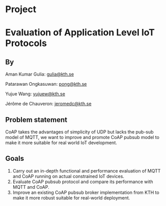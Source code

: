 
# Project 
# Evaluation of Application Level IoT Protocols

## **By** 

Aman Kumar Gulia: gulia@kth.se 

Patarawan Ongkasuwan: pong@kth.se

Yujue Wang: yujuew@kth.se

Jérôme de Chauveron: jeromedc@kth.se

## **Problem statement**

CoAP takes the advantages of simplicity of UDP but lacks the pub-sub model of MQTT, we want to improve and promote CoAP pubsub model to make it more suitable for real world IoT development.

## **Goals**

1. Carry out an in-depth functional and performance evaluation of MQTT and CoAP running on actual constrained IoT devices.
2. Evaluate CoAP pubsub protocol and compare its performance with MQTT and CoAP.
3. Improve an existing CoAP pubsub broker implementation from KTH to make it more robust suitable for real-world deployment.

